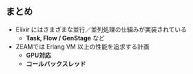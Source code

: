 ## まとめ

* Elixir にはさまざまな並行／並列処理の仕組みが実装されている
  * **Task, Flow / GenStage** など
* ZEAMでは Erlang VM 以上の性能を追求する計画
  * **GPU対応**
  * **コールバックスレッド**